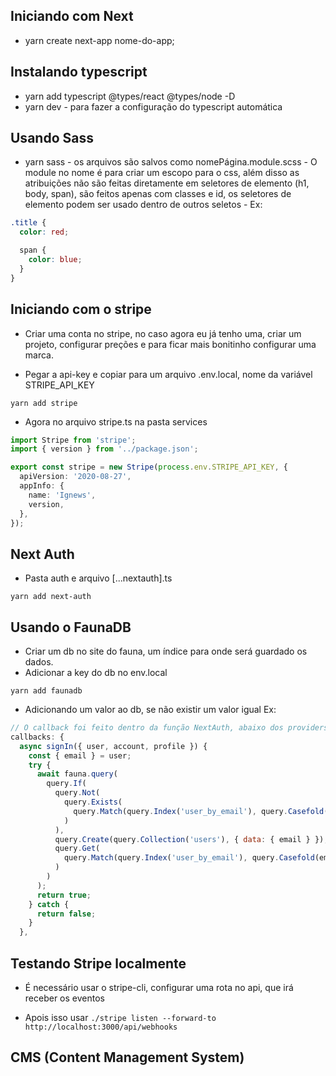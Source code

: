 ## Iniciando com Next

- yarn create next-app nome-do-app;

## Instalando typescript

- yarn add typescript @types/react @types/node -D
- yarn dev - para fazer a configuração do typescript automática

## Usando Sass

- yarn sass - os arquivos são salvos como nomePágina.module.scss - O module no nome é para criar um escopo para o css, além disso as atribuições não são feitas diretamente em seletores de elemento (h1, body, span), são feitos apenas com classes e id, os seletores de elemento podem ser usado dentro de outros seletos - Ex: <br/>

```scss
.title {
  color: red;

  span {
    color: blue;
  }
}
```

## Iniciando com o stripe

- Criar uma conta no stripe, no caso agora eu já tenho uma, criar um projeto, configurar preções e para ficar mais bonitinho configurar uma marca.

- Pegar a api-key e copiar para um arquivo .env.local, nome da variável STRIPE_API_KEY

```unix
yarn add stripe
```

- Agora no arquivo stripe.ts na pasta services

```typescript
import Stripe from 'stripe';
import { version } from '../package.json';

export const stripe = new Stripe(process.env.STRIPE_API_KEY, {
  apiVersion: '2020-08-27',
  appInfo: {
    name: 'Ignews',
    version,
  },
});
```

## Next Auth

- Pasta auth e arquivo [...nextauth].ts

```unix
yarn add next-auth
```

## Usando o FaunaDB

- Criar um db no site do fauna, um índice para onde será guardado os dados.
- Adicionar a key do db no env.local

```unix
yarn add faunadb
```

- Adicionando um valor ao db, se não existir um valor igual
  Ex:

```javascript
// O callback foi feito dentro da função NextAuth, abaixo dos providers
callbacks: {
  async signIn({ user, account, profile }) {
    const { email } = user;
    try {
      await fauna.query(
        query.If(
          query.Not(
            query.Exists(
              query.Match(query.Index('user_by_email'), query.Casefold(email))
            )
          ),
          query.Create(query.Collection('users'), { data: { email } }),
          query.Get(
            query.Match(query.Index('user_by_email'), query.Casefold(email))
          )
        )
      );
      return true;
    } catch {
      return false;
    }
  },
```
## Testando Stripe localmente

- É necessário usar o stripe-cli, configurar uma rota no api, que irá receber os eventos

- Apois isso usar `./stripe listen --forward-to http://localhost:3000/api/webhooks`

## CMS (Content Management System)


